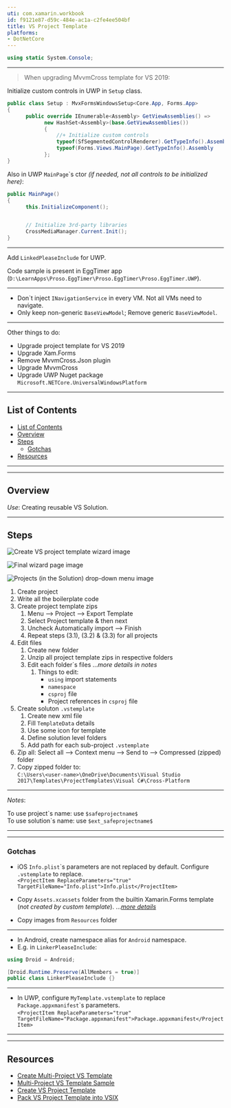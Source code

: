 ```yaml
---
uti: com.xamarin.workbook
id: f9121e87-d59c-484e-ac1a-c2fe4ee504bf
title: VS Project Template
platforms:
- DotNetCore
---
```


```csharp
using static System.Console;
```
___

> When upgrading MvvmCross template for VS 2019:

Initialize custom controls in UWP in `Setup` class.

```csharp
public class Setup : MvxFormsWindowsSetup<Core.App, Forms.App>
{
      public override IEnumerable<Assembly> GetViewAssemblies() =>
            new HashSet<Assembly>(base.GetViewAssemblies())
            {
                //+ Initialize custom controls
                typeof(SfSegmentedControlRenderer).GetTypeInfo().Assembly,
                typeof(Forms.Views.MainPage).GetTypeInfo().Assembly
            };
}
```

Also in UWP `MainPage`\`s ctor *(if needed, not all controls to be initialized here)*:

```csharp
public MainPage()
{
      this.InitializeComponent();


      // Initialize 3rd-party libraries
      CrossMediaManager.Current.Init();
}
```

___

Add `LinkedPleaseInclude` for UWP.

Code sample is present in EggTimer app (`D:\LearnApps\Proso.EggTimer\Proso.EggTimer\Proso.EggTimer.UWP`).


___

* Don\`t inject `INavigationService` in every VM. Not all VMs need to navigate.
* Only keep non-generic `BaseViewModel`; Remove generic `BaseViewModel`.

___

Other things to do:

* Upgrade project template for VS 2019
* Upgrade Xam.Forms
* Remove MvvmCross.Json plugin
* Upgrade MvvmCross
* Upgrade UWP Nuget package `Microsoft.NETCore.UniversalWindowsPlatform`

___


## List of Contents
- [List of Contents](#list-of-contents)
- [Overview](#overview)
- [Steps](#steps)
  - [Gotchas](#gotchas)
- [Resources](#resources)



___
___



## Overview

*Use*: Creating reusable VS Solution.


___



## Steps

![Create VS project template wizard image][6]

![Final wizard page image][7]

![Projects (in the Solution) drop-down menu image][5]


1. Create project
2. Write all the boilerplate code
3. Create project template zips
   1. Menu  -->  Project  -->  Export Template
   2. Select Project template & then next
   3. Uncheck Automatically import  -->  Finish
   4. Repeat steps (3.1), (3.2) & (3.3) for all projects
4. Edit files
   1. Create new folder
   2. Unzip all project template zips in respective folders
   3. Edit each folder\`s files   ...*more details in notes*
      1. Things to edit:
         * `using` import statements
         * `namespace`
         * `csproj` file
         * Project references in `csproj` file
5. Create soluton `.vstemplate`
   1. Create new xml file
   2. Fill `TemplateData` details
   3. Use some icon for template
   4. Define solution level folders
   5. Add path for each sub-project `.vstemplate`
6. Zip all: Select all  -->  Context menu  -->  Send to  -->  Compressed (zipped) folder
7. Copy zipped folder to:  
   `C:\Users\<user-name>\OneDrive\Documents\Visual Studio 2017\Templates\ProjectTemplates\Visual C#\Cross-Platform`


___


*Notes*:

To use project\`s name: use `$safeprojectname$`  
To use solution\`s name: use `$ext_safeprojectname$`


___
___


### Gotchas

* iOS `Info.plist`\`s parameters are not replaced by default. Configure `.vstemplate` to replace.  
  `<ProjectItem ReplaceParameters="true" TargetFileName="Info.plist">Info.plist</ProjectItem>`


* Copy `Assets.xcassets` folder from the builtin Xamarin.Forms template (*not created by custom template*).   ...*[more details][8]*
* Copy images from `Resources` folder


___


* In Android, create namespace alias for `Android` namespace.
* E.g. in `LinkerPleaseInclude`:  

```csharp
using Droid = Android;

[Droid.Runtime.Preserve(AllMembers = true)]
public class LinkerPleaseInclude {}
```


___


* In UWP, configure `MyTemplate.vstemplate` to replace `Package.appxmanifest`\`s parameters.  
  `<ProjectItem ReplaceParameters="true" TargetFileName="Package.appxmanifest">Package.appxmanifest</ProjectItem>`



___
___



## Resources

* [Create Multi-Project VS Template][1]
* [Multi-Project VS Template Sample][2]
* [Create VS Project Template][3]
* [Pack VS Project Template into VSIX][4]














[1]: https://www.youtube.com/watch?v=jUmRUQs2xrs "How to create a visual studio solution template (multi project) - YouTube"
[2]: https://github.com/JTOne123/XamFormsMvxTemplate "A Visual Studio 2017 template for projects based on Xamarin.Forms 3.3 and MvvmCross 6.2 - GitHub"
[3]: https://docs.microsoft.com/en-us/visualstudio/ide/creating-project-and-item-templates?view=vs-2017 "Create Project & Item Templates - MS Doc"
[4]: https://www.youtube.com/watch?v=Jhi1WFp47Qk "Create Project template & pack it into a VSIX VS extension - MS Doc"
[5]: \Images\Projects-drop-down-menu.png "Projects (in the Solution) drop-down menu"
[6]: \Images\Export-Template-Wizard.png "Create VS project template wizard"
[7]: \Images\Final-wizard.png "Final wizard page"
[8]: https://forums.xamarin.com/discussion/comment/362053/#Comment_362053 "Solution: iOS images in Assets.xcassets is not copied in Custom VS project template - Xam Forum"